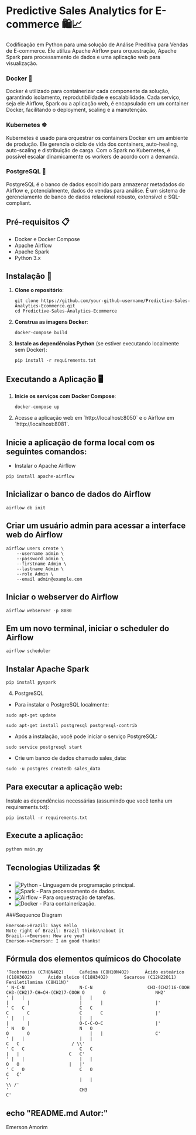 # Predictive Sales Analytics for E-commerce 🛍️📈

Codificação em Python para uma solução de Análise Preditiva para Vendas de E-commerce. Ele utiliza Apache Airflow para orquestração, Apache Spark para processamento de dados e uma aplicação web para visualização. 

### Docker 🐳

Docker é utilizado para containerizar cada componente da solução, garantindo isolamento, reprodutibilidade e escalabilidade. Cada serviço, seja ele Airflow, Spark ou a aplicação web, é encapsulado em um container Docker, facilitando o deployment, scaling e a manutenção.

### Kubernetes ☸️

Kubernetes é usado para orquestrar os containers Docker em um ambiente de produção. Ele gerencia o ciclo de vida dos containers, auto-healing, auto-scaling e distribuição de carga. Com o Spark no Kubernetes, é possível escalar dinamicamente os workers de acordo com a demanda.

### PostgreSQL 🐘

PostgreSQL é o banco de dados escolhido para armazenar metadados do Airflow e, potencialmente, dados de vendas para análise. É um sistema de gerenciamento de banco de dados relacional robusto, extensível e SQL-compliant.


## Pré-requisitos 📋

- Docker e Docker Compose
- Apache Airflow
- Apache Spark
- Python 3.x

## Instalação 🚀

1. **Clone o repositório**:
   ```b
   git clone https://github.com/your-github-username/Predictive-Sales-Analytics-Ecommerce.git
   cd Predictive-Sales-Analytics-Ecommerce
   ```

2. **Construa as imagens Docker**:
   ```
   docker-compose build
   ```

3. **Instale as dependências Python** (se estiver executando localmente sem Docker):
   ```
   pip install -r requirements.txt
   ```

## Executando a Aplicação 🖥️

1. **Inicie os serviços com Docker Compose**:
   ```
   docker-compose up
   ```

2. Acesse a aplicação web em \`http://localhost:8050\` e o Airflow em \`http://localhost:8081\`.

## Inicie a aplicação de forma local com os seguintes comandos:

 - Instalar o Apache Airflow
```
pip install apache-airflow
```

## Inicializar o banco de dados do Airflow
``` 
airflow db init
```

## Criar um usuário admin para acessar a interface web do Airflow
```
airflow users create \
    --username admin \
    --password admin \
    --firstname Admin \
    --lastname Admin \
    --role Admin \
    --email admin@example.com
```
    
## Iniciar o webserver do Airflow
```
airflow webserver -p 8080
```

## Em um novo terminal, iniciar o scheduler do Airflow
```
airflow scheduler
```

## Instalar Apache Spark
```
pip install pyspark
```


4. PostgreSQL
- Para instalar o PostgreSQL localmente:

```
sudo apt-get update
```
```
sudo apt-get install postgresql postgresql-contrib
```

- Após a instalação, você pode iniciar o serviço PostgreSQL:
```
sudo service postgresql start
```

- Crie um banco de dados chamado sales_data:
```
sudo -u postgres createdb sales_data
```

## Para executar a aplicação web:
Instale as dependências necessárias (assumindo que você tenha um requirements.txt):
```
pip install -r requirements.txt
```

## Execute a aplicação:
```
python main.py
```


## Tecnologias Utilizadas 🛠️

- ![Python](https://img.shields.io/badge/-Python-3776AB?style=flat-square&logo=python&logoColor=white) - Linguagem de programação principal.
- ![Spark](https://img.shields.io/badge/-Spark-E25A1C?style=flat-square&logo=apache-spark&logoColor=white) - Para processamento de dados.
- ![Airflow](https://img.shields.io/badge/-Airflow-017CEE?style=flat-square&logo=apache-airflow&logoColor=white) - Para orquestração de tarefas.
- ![Docker](https://img.shields.io/badge/-Docker-2496ED?style=flat-square&logo=docker&logoColor=white) - Para containerização.


###Sequence Diagram
                    
```seq
Emerson->Brazil: Says Hello 
Note right of Brazil: Brazil thinks\nabout it 
Brazil-->Emerson: How are you? 
Emerson->>Emerson: I am good thanks!
```

## Fórmula dos elementos químicos do Chocolate
```
'Teobromina (C7H8N4O2)      Cafeína (C8H10N4O2)      Ácido esteárico (C18H36O2)      Ácido oleico (C18H34O2)      Sacarose (C12H22O11)      Feniletilamina (C8H11N)'
' N-C-N                     N-C-N                     CH3-(CH2)16-COOH               CH3-(CH2)7-CH=CH-(CH2)7-COOH O       O                   NH2'
' |   |                     |   |                                                  |       |                   |       |                    |'
' C   C                     C   C                                                  C       C                   C       C                    |'
' |   |                     |   |                                                  |       |                   O-C-C-O-C                    |'
' N   O                     N   O                                                  O       O                       |   |                    C'
' |   |                     |   |                                                                              C   C                    / \\'
' C   C                     C   C                                                                              |   |                   C   C'
' |   |                     |   |                                                                              O   O                   |   |'
' C   O                     C   O                                                                                                      C   C'
'                           |   |                                                                                                      \\ /'
'                           CH3                                                                                                         C'
```


## echo "README.md Autor:"

Emerson Amorim
